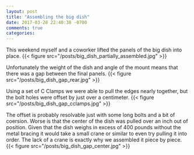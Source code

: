 ```yaml
---
layout: post
title: "Assembling the big dish"
date: 2017-03-28 22:40:38 -0700
comments: true
categories: 
---
```


This weekend myself and a coworker lifted the panels of the big dish into place.
{{< figure src="/posts/big_dish_partially_assembled.jpg" >}}

Unfortunately the weight of the dish and angle of the mount means that there was a gap between the final panels.
{{< figure src="/posts/big_dish_gap_rear.jpg" >}}

Using a set of C Clamps we were able to pull the edges nearly together, but the bolt holes were  offset by just over a centimeter.
{{< figure src="/posts/big_dish_gap_cclamps.jpg" >}}

The offset is probably resolvable just with some long bolts and a bit of coersion. Worse is that the center of the dish was pulled over an inch out of position. Given that the dish weighs in excess of 400 pounds without the metal bracing it would take a small crane or similar to even try pulling it into order. The lack of a crane is exactly why we assembled it piece by piece.
{{< figure src="/posts/big_dish_gap_center.jpg" >}}


